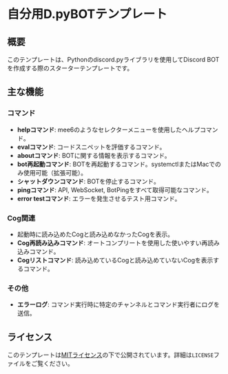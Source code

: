 # 自分用D.pyBOTテンプレート

## 概要
このテンプレートは、Pythonのdiscord.pyライブラリを使用してDiscord BOTを作成する際のスターターテンプレートです。

## 主な機能

### コマンド
- **helpコマンド**: mee6のようなセレクターメニューを使用したヘルプコマンド。
- **evalコマンド**: コードスニペットを評価するコマンド。
- **aboutコマンド**: BOTに関する情報を表示するコマンド。
- **bot再起動コマンド**: BOTを再起動するコマンド。systemctlまたはMacでのみ使用可能（拡張可能）。
- **シャットダウンコマンド**: BOTを停止するコマンド。
- **pingコマンド**: API, WebSocket, BotPingをすべて取得可能なコマンド。
- **error testコマンド**: エラーを発生させるテスト用コマンド。

### Cog関連
- 起動時に読み込めたCogと読み込めなかったCogを表示。
- **Cog再読み込みコマンド**: オートコンプリートを使用した使いやすい再読み込みコマンド。
- **Cogリストコマンド**: 読み込めているCogと読み込めていないCogを表示するコマンド。

### その他
- **エラーログ**: コマンド実行時に特定のチャンネルとコマンド実行者にログを送信。

## ライセンス
このテンプレートは[MITライセンス](LICENSE)の下で公開されています。詳細は`LICENSE`ファイルをご覧ください。